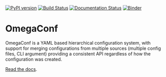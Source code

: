 [![PyPI version](https://badge.fury.io/py/omegaconf.svg)](https://badge.fury.io/py/omegaconf)
[![Build Status](https://travis-ci.com/omry/omegaconf.svg?branch=master)](https://travis-ci.com/omry/omegaconf)
[![Documentation Status](https://readthedocs.org/projects/omegaconf/badge/?version=latest)](https://omegaconf.readthedocs.io/en/latest/?badge=latest)
[![Binder](https://mybinder.org/badge_logo.svg)](https://mybinder.org/v2/gh/omry/omegaconf/master?filepath=docs%2Fnotebook%2FTutorial.ipynb)
# OmegaConf

OmegaConf is a YAML based hierarchical configuration system, with support for merging configurations from multiple sources (multiple config files, CLI argument)
providing a consistent API regardless of how the configuration was created.

[Read the docs](https://omegaconf.readthedocs.io/en/latest/?badge=latest).
